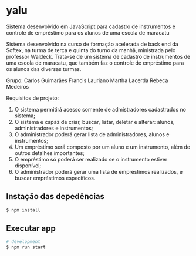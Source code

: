 # yalu
Sistema desenvolvido em JavaScript para cadastro de instrumentos e controle de empréstimo para os alunos de uma escola de maracatu

Sistema desenvolvido na curso de formação acelerada de back end da Softex, na turma de terça e quinta do turno da manhã, ministrada pelo professor Waldeck.
Trata-se de um sistema de cadastro de instrumentos de uma escola de maracatu, que também faz o controle de empréstimo para os alunos das diversas turmas.

Grupo:
Carlos Guimarães
Francis Lauriano
Martha Lacerda
Rebeca Medeiros

Requisitos de projeto:
1. O sistema permitirá acesso somente de admistradores cadastrados no sistema;
2. O sistema é capaz de criar, buscar, listar, deletar e alterar: alunos, administradores e instrumentos;
3. O administrador poderá gerar lista de administradores, alunos e instrumentos;
4. Um empréstimo será composto por um aluno e um instrumento, além de outros detalhes importantes;
5. O empréstimo só poderá ser realizado se o instrumento estiver disponível;
6. O administrador poderá gerar uma lista de empréstimos realizados, e buscar empréstimos específicos.
  

## Instação das depedências

```bash
$ npm install
```

## Executar app

```bash
# development
$ npm run start
```
